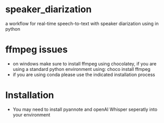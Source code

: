 # speaker_diarization
a workflow for real-time speech-to-text with speaker diarization using in python

# ffmpeg issues 
* on windows make sure to install ffmpeg using chocolatey, if you are using a standard python environment using:
    choco install ffmpeg
* if you are using conda please use the indicated installation process

# Installation

* You may need to install pyannote and openAI Whisper seperatly into your environment

